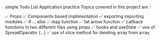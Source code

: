 simple Todo List Application practice
Topics covered in this project are :

✅ Props
✅ Components based implimentation
✅ exporting importing modules
✅ if ... else 
✅ map function
✅ fat arrow function
✅ callback functions in two different files using props
✅ hooks and useState
✅ use of SpreadOperator (...)
✅ use of slice method for deleting array from array
